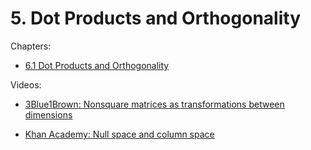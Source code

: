 # 5. Dot Products and Orthogonality 

Chapters:
- [6.1 Dot Products and Orthogonality](https://textbooks.math.gatech.edu/ila/dot-product.html)

Videos:
- [3Blue1Brown: Nonsquare matrices as transformations between dimensions](https://www.youtube.com/watch?v=v8VSDg_WQlA&list=PLZHQObOWTQDPD3MizzM2xVFitgF8hE_ab&index=8)
<!---->
- [Khan Academy: Null space and column space](https://www.khanacademy.org/math/linear-algebra/vectors-and-spaces/null-column-space/v/matrix-vector-products)